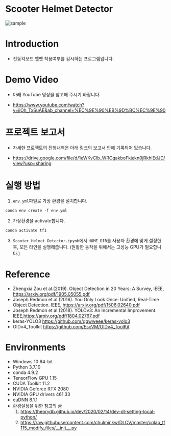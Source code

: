 # Scooter Helmet Detector

![sample](https://user-images.githubusercontent.com/62752488/122856946-a9886780-d352-11eb-9e1b-c46583045bec.gif)

# Introduction

- 전동킥보드 헬멧 착용여부를 감시하는 프로그램입니다.

# Demo Video

- 아래 YouTube 영상을 참고해 주시기 바랍니다.

- https://www.youtube.com/watch?v=ijOh_TxSuAE&ab_channel=%EC%9E%90%EB%9D%BC%EC%9E%90

# 프로젝트 보고서

- 자세한 프로젝트의 진행내역은 아래 링크의 보고서 안에 기록되어 있습니다.

- https://drive.google.com/file/d/1eWKvClb_WRCqakboFkjekn0jRkhiEdJD/view?usp=sharing

# 실행 방법

1. `env.yml`파일로 가상 환경을 설치합니다.

```
conda env create -f env.yml
```

2. 가상환경을 activate합니다.

```
conda activate tf1
```

3. `Scooter_Helmet_Detector.ipynb`에서 `HOME_DIR`를 사용자 환경에 맞게 설정한 후, 모든 라인을 실행해줍니다. (원활한 동작을 위해서는 고성능 GPU가 필요합니다.)

# Reference

- Zhengxia Zou et al.(2019). Object Detection in 20 Years: A Survey, IEEE, https://arxiv.org/pdf/1905.05055.pdf
- Joseph Redmon et al.(2016). You Only Look Once: Unified, Real-Time Object Detection. IEEE, https://arxiv.org/pdf/1506.02640.pdf
- Joseph Redmon et al.(2018). YOLOv3: An Incremental Improvement. IEEE,https://arxiv.org/pdf/1804.02767.pdf
- keras-YOLO3 https://github.com/qqwweee/keras-yolo3
- OIDv4_Toolkit https://github.com/EscVM/OIDv4_ToolKit

# Environments

- Windows 10 64-bit
- Python 3.7.10
- conda 4.9.2
- TensorFlow GPU 1.15
- CUDA Toolkit 11.2
- NVIDIA Geforce RTX 2080
- NVIDIA GPU drivers 461.33
- cuDNN 8.1.1
- 환경설정을 위한 참고의 글
  1. https://theorydb.github.io/dev/2020/02/14/dev-dl-setting-local-python/
  2. https://raw.githubusercontent.com/chulminkw/DLCV/master/colab_tf115_modify_files/__init__.py
